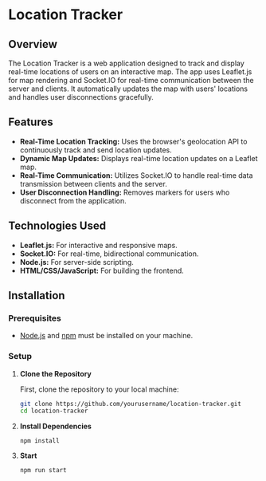 # Location Tracker

## Overview

The Location Tracker is a web application designed to track and display real-time locations of users on an interactive map. The app uses Leaflet.js for map rendering and Socket.IO for real-time communication between the server and clients. It automatically updates the map with users' locations and handles user disconnections gracefully.

## Features

- **Real-Time Location Tracking:** Uses the browser's geolocation API to continuously track and send location updates.
- **Dynamic Map Updates:** Displays real-time location updates on a Leaflet map.
- **Real-Time Communication:** Utilizes Socket.IO to handle real-time data transmission between clients and the server.
- **User Disconnection Handling:** Removes markers for users who disconnect from the application.

## Technologies Used

- **Leaflet.js:** For interactive and responsive maps.
- **Socket.IO:** For real-time, bidirectional communication.
- **Node.js:** For server-side scripting.
- **HTML/CSS/JavaScript:** For building the frontend.

## Installation

### Prerequisites

- [Node.js](https://nodejs.org/) and [npm](https://www.npmjs.com/) must be installed on your machine.

### Setup

1. **Clone the Repository**

   First, clone the repository to your local machine:

   ```bash
   git clone https://github.com/yourusername/location-tracker.git
   cd location-tracker
   ```

2. **Install Dependencies**

   ```npm install```

   
2. **Start**

   ```npm run start```